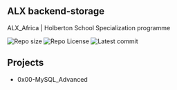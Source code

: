 ## ALX backend-storage

ALX_Africa | Holberton School Specialization programme

![Repo size](https://img.shields.io/github/repo-size/Mar-Issah/alx-backend-storage)
![Repo License](https://img.shields.io/github/license/Mar-Issah/alx-backend-storage.svg)
![Latest commit](https://img.shields.io/github/last-commit/Mar-Issah/alx-backend-storage/master?style=round-square)

## Projects

- 0x00-MySQL_Advanced
